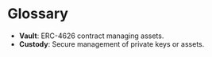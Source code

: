 # Glossary
- **Vault**: ERC-4626 contract managing assets.
- **Custody**: Secure management of private keys or assets.
